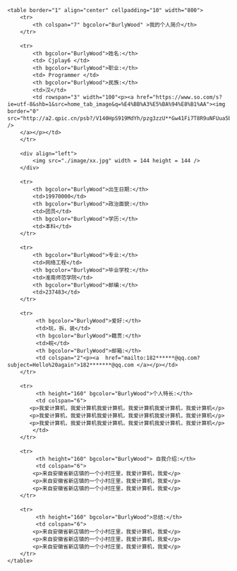  <html>
	<head>
		<meta charset="utf-8">
		<title>简历</title>
	</head>
 
<body>

	<table border="1" align="center" cellpadding="10" width="800">
		<tr>
			<th colspan="7" bgcolor="BurlyWood" >我的个人简介</th>
		</tr>
 
		<tr>
			<th bgcolor="BurlyWood">姓名:</th>
			<td> Cjplay6 </td>
			<th bgcolor="BurlyWood">职业:</th>
			<td> Programmer </td>
			<th bgcolor="BurlyWood">民族:</th>
			<td>汉</td>
			<td rowspan="3" width="100"<p><a href="https://www.so.com/s?ie=utf-8&shb=1&src=home_tab_image&q=%E4%BB%A3%E5%BA%94%E8%B1%AA"><img border="0" src="http://a2.qpic.cn/psb?/V140HpS919MdYh/pzg3zzU**Gw41Fi7T8R9uNFUua5brWbnD3N9Bf8UPKI!/b/dAkBAAAAAAAA&bo=eAB4AAAAAAAFByQ!&rf=viewer_4" />
		</a></p></td>
		</tr>
 
        <div align="left">
            <img src="./image/xx.jpg" width = 144 height = 144 />
        </div>

		<tr>
			<th bgcolor="BurlyWood">出生日期:</th>
			<td>19970000</td>
			<th bgcolor="BurlyWood">政治面貌:</th>
			<td>团员</td>
			<th bgcolor="BurlyWood">学历:</th>
			<td>本科</td>
		</tr>
 
		<tr>
			<th bgcolor="BurlyWood">专业:</th>
			<td>网络工程</td>
			<th bgcolor="BurlyWood">毕业学校:</th>
			<td>淮南师范学院</td>
			<th bgcolor="BurlyWood">邮编:</th>
			<td>237483</td>
		</tr>
 
		<tr>
			 <th bgcolor="BurlyWood">爱好:</th>
			 <td>玩，拆，装</td>
			 <th bgcolor="BurlyWood">籍贯:</th>
			 <td>皖</td>
			 <th bgcolor="BurlyWood">邮箱:</th>
			 <td colspan="2"<p><a  href="mailto:182******@qq.com?subject=Hello%20again">182*******@qq.com </a></p></td>
		</tr>
 
		<tr>
			 <th height="160" bgcolor="BurlyWood">个人特长:</th>
			 <td colspan="6">
		   <p>我爱计算机，我爱计算机我爱计算机，我爱计算机我爱计算机，我爱计算机</p>
		   <p>我爱计算机，我爱计算机我爱计算机，我爱计算机我爱计算机，我爱计算机</p>
		   <p>我爱计算机，我爱计算机我爱计算机，我爱计算机我爱计算机，我爱计算机</p>
			</td>
		</tr>
 
		<tr>
			 <th height="160" bgcolor="BurlyWood"> 自我介绍:</th>
			 <td colspan="6">
			<p>来自安徽省新店镇的一个小村庄里，我爱计算机，我爱</p>
			<p>来自安徽省新店镇的一个小村庄里，我爱计算机，我爱</p>
			<p>来自安徽省新店镇的一个小村庄里，我爱计算机，我爱</p>
		</tr>
 
		<tr>
			 <th height="160" bgcolor="BurlyWood">总结:</th>
			 <td colspan="6">
			<p>来自安徽省新店镇的一个小村庄里，我爱计算机，我爱</p>
			<p>来自安徽省新店镇的一个小村庄里，我爱计算机，我爱</p>
			<p>来自安徽省新店镇的一个小村庄里，我爱计算机，我爱</p>
		</tr>
	</table>
</body>
 
</html>

